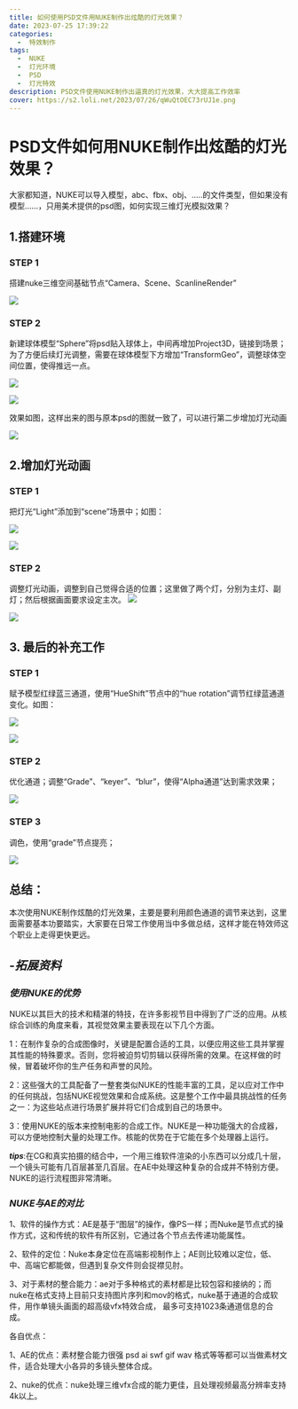 ```yaml
---
title: 如何使用PSD文件用NUKE制作出炫酷的灯光效果？
date: 2023-07-25 17:39:22
categories:
  -  特效制作
tags:
  -  NUKE
  -  灯光环境
  -  PSD
  -  灯光特效
description: PSD文件使用NUKE制作出逼真的灯光效果，大大提高工作效率
cover: https://s2.loli.net/2023/07/26/qWuQtOEC73rUJ1e.png
---
```

# PSD文件如何用NUKE制作出炫酷的灯光效果？

大家都知道，NUKE可以导入模型，abc、fbx、obj、.....的文件类型，但如果没有模型……，只用美术提供的psd图，如何实现三维灯光模拟效果？
## 1.搭建环境

### STEP 1

搭建nuke三维空间基础节点“Camera、Scene、ScanlineRender”

![](https://s2.loli.net/2023/07/26/qWuQtOEC73rUJ1e.png)

### STEP 2

新建球体模型“Sphere”将psd贴入球体上，中间再增加Project3D，链接到场景；为了方便后续灯光调整，需要在球体模型下方增加“TransformGeo”，调整球体空间位置，使得推远一点。

![](https://s2.loli.net/2023/07/26/duoOfXEqlW6iTDL.png)

![](https://s2.loli.net/2023/07/26/buMDwp6jXZ73YSO.png)

效果如图，这样出来的图与原本psd的图就一致了，可以进行第二步增加灯光动画

![](https://s2.loli.net/2023/07/26/ZVYo1aUABc2OMTq.png)

## 2.增加灯光动画

### STEP 1

把灯光“Light”添加到“scene”场景中；如图：

![](https://s2.loli.net/2023/07/26/CTHVB4gDRU1EiLc.png)

![](https://s2.loli.net/2023/07/26/p1Gn89UtmqLOV6u.png)

### STEP 2

调整灯光动画，调整到自己觉得合适的位置；这里做了两个灯，分别为主灯、副灯；然后根据画面要求设定主次。
![](https://s2.loli.net/2023/07/26/yRSjNmuqrpLEsQB.png)

![](https://s2.loli.net/2023/07/26/bKcreYowjq93OdS.png)


## 3. 最后的补充工作

### STEP 1

赋予模型红绿蓝三通道，使用“HueShift”节点中的“hue rotation”调节红绿蓝通道变化。如图：

![](https://s2.loli.net/2023/07/26/fRlNoQbuE268qZO.png)

![](https://s2.loli.net/2023/07/26/w8p3LuFGYTbzgtX.png)

### STEP 2

优化通道；调整“Grade”、“keyer”、“blur”，使得“Alpha通道”达到需求效果；

![](https://s2.loli.net/2023/07/26/Po3CEKNUJXxg7yq.png)

### STEP 3

调色，使用“grade”节点提亮；

![](https://s2.loli.net/2023/07/26/5ZDjO7cWbFuQ2n3.png)

## **总结**：

本次使用NUKE制作炫酷的灯光效果，主要是要利用颜色通道的调节来达到，这里面需要基本功要踏实，大家要在日常工作使用当中多做总结，这样才能在特效师这个职业上走得更快更远。

## -*拓展资料*

### *使用NUKE的优势*

NUKE以其巨大的技术和精湛的特技，在许多影视节目中得到了广泛的应用。从核综合训练的角度来看，其视觉效果主要表现在以下几个方面。

1：在制作复杂的合成图像时，关键是配置合适的工具，以便应用这些工具并掌握其性能的特殊要求。否则，您将被迫剪切剪辑以获得所需的效果。在这样做的时候，冒着破坏你的生产任务和声誉的风险。

2：这些强大的工具配备了一整套类似NUKE的性能丰富的工具，足以应对工作中的任何挑战，包括NUKE视觉效果和合成系统。这是整个工作中最具挑战性的任务之一：为这些站点进行场景扩展并将它们合成到自己的场景中。

3：使用NUKE的版本来控制电影的合成工作。NUKE是一种功能强大的合成器，可以方便地控制大量的处理工作。核能的优势在于它能在多个处理器上运行。

***tips***:在CG和真实拍摄的结合中，一个用三维软件渲染的小东西可以分成几十层，一个镜头可能有几百层甚至几百层。在AE中处理这种复杂的合成并不特别方便。NUKE的运行流程图非常清晰。

### *NUKE与AE的对比*

1、软件的操作方式：AE是基于“图层”的操作，像PS一样；而Nuke是节点式的操作方式，这和传统的软件有所区别，它通过各个节点去传递功能属性。

2、软件的定位：Nuke本身定位在高端影视制作上；AE则比较难以定位，低、中、高端它都能做，但遇到复杂文件则会捉襟见肘。

3、对于素材的整合能力：ae对于多种格式的素材都是比较包容和接纳的；而nuke在格式支持上目前只支持图片序列和mov的格式，nuke基于通道的合成软件，用作单镜头画面的超高级vfx特效合成， 最多可支持1023条通道信息的合成。

各自优点：

1、AE的优点：素材整合能力很强 psd ai swf gif wav 格式等等都可以当做素材文件，适合处理大小各异的多镜头整体合成。

2、nuke的优点：nuke处理三维vfx合成的能力更佳，且处理视频最高分辨率支持4k以上。










